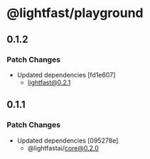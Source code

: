 # @lightfast/playground

## 0.1.2

### Patch Changes

- Updated dependencies [fd1e607]
  - lightfast@0.2.1

## 0.1.1

### Patch Changes

- Updated dependencies [095278e]
  - @lightfastai/core@0.2.0
